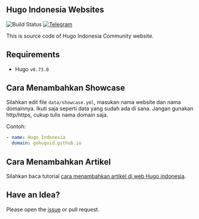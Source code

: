## Hugo Indonesia Websites

![Build Status](https://github.com/gohugoid/gohugoid-web/workflows/Deploy/badge.svg)
[![Telegram][Telegram-badge]][Telegram]

This is source code of Hugo Indonesia Community website.


## Requirements

- Hugo `v0.73.0`

## Cara Menambahkan Showcase

Silahkan edit file `data/showcase.yml`, masukan nama website
dan nama domainnya. Ikuti saja seperti data yang sudah ada di sana.
Jangan gunakan http/https, cukup tulis nama domain saja.

Contoh:

```yml
- name: Hugo Indonesia
  domain: gohugoid.github.io
```

## Cara Menambahkan Artikel

Silahkan baca tutorial [cara menambahkan artikel di web Hugo indonesia](https://gohugoid.github.io/post/artikel-hugo-indonesia/).

## Have an Idea?

Please open the [issue](https://github.com/gohugoid/gohugoid-web/issues) or pull request.

[Telegram]: https://t.me/gohugoid
[Telegram-badge]: https://img.shields.io/badge/chat%20on-telegram-blue.svg
